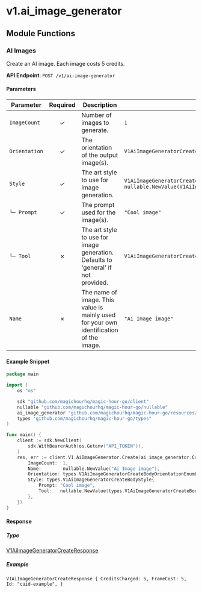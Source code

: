 # v1.ai_image_generator

## Module Functions

### AI Images <a name="create"></a>

Create an AI image. Each image costs 5 credits.

**API Endpoint**: `POST /v1/ai-image-generator`

#### Parameters

| Parameter | Required | Description | Example |
|-----------|:--------:|-------------|--------|
| `ImageCount` | ✓ | Number of images to generate. | `1` |
| `Orientation` | ✓ | The orientation of the output image(s). | `V1AiImageGeneratorCreateBodyOrientationEnumLandscape` |
| `Style` | ✓ | The art style to use for image generation. | `V1AiImageGeneratorCreateBodyStyle {Prompt: "Cool image",Tool: nullable.NewValue(V1AiImageGeneratorCreateBodyStyleToolEnumAiAnimeGenerator),}` |
| `└─ Prompt` | ✓ | The prompt used for the image(s). | `"Cool image"` |
| `└─ Tool` | ✗ | The art style to use for image generation. Defaults to 'general' if not provided. | `V1AiImageGeneratorCreateBodyStyleToolEnumAiAnimeGenerator` |
| `Name` | ✗ | The name of image. This value is mainly used for your own identification of the image. | `"Ai Image image"` |

#### Example Snippet

```go
package main

import (
	os "os"

	sdk "github.com/magichourhq/magic-hour-go/client"
	nullable "github.com/magichourhq/magic-hour-go/nullable"
	ai_image_generator "github.com/magichourhq/magic-hour-go/resources/v1/ai_image_generator"
	types "github.com/magichourhq/magic-hour-go/types"
)

func main() {
	client := sdk.NewClient(
		sdk.WithBearerAuth(os.Getenv("API_TOKEN")),
	)
	res, err := client.V1.AiImageGenerator.Create(ai_image_generator.CreateRequest{
		ImageCount:  1,
		Name:        nullable.NewValue("Ai Image image"),
		Orientation: types.V1AiImageGeneratorCreateBodyOrientationEnumLandscape,
		Style: types.V1AiImageGeneratorCreateBodyStyle{
			Prompt: "Cool image",
			Tool:   nullable.NewValue(types.V1AiImageGeneratorCreateBodyStyleToolEnumAiAnimeGenerator),
		},
	})
}

```

#### Response

##### Type
[V1AiImageGeneratorCreateResponse](/types/v1_ai_image_generator_create_response.go)

##### Example
`V1AiImageGeneratorCreateResponse {
CreditsCharged: 5,
FrameCost: 5,
Id: "cuid-example",
}`


